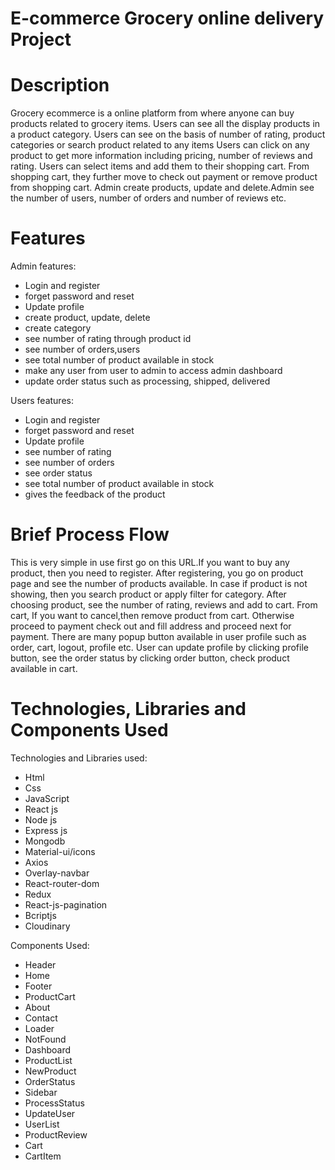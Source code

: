 # E-commerce Grocery online delivery Project 
# Description
Grocery ecommerce is a online platform from where anyone can buy products related to grocery items. Users can see all the display products in a product category. Users can see on the basis of number of rating, product categories or search product related to any items 
Users can click on any product to get more information including pricing, number of reviews and rating. Users can select items and add them to their shopping cart. 
From shopping cart, they further move to check out payment or remove product from shopping cart. Admin create products, update and delete.Admin see the number of users, number of orders and number of reviews etc.
# Features
Admin features:
- Login and register
- forget password and reset
- Update profile
- create product, update, delete
- create category
- see number of rating through product id
- see number of orders,users
- see total number of product available in stock
- make any user from user to admin to access admin dashboard
- update order status such as processing, shipped, delivered

Users features:
- Login and register
- forget password and reset
- Update profile
- see number of rating
- see number of orders
- see order status
- see total number of product available in stock
- gives the feedback of the product

# Brief Process Flow
This is very simple in use first go on this URL.If you want to buy any product, then you need to register. After registering, you go on product page and see the number of products available. In case if product is not showing, then you search product or apply filter for category. After choosing product, see the number of rating, reviews and add to cart. From cart, If you want to cancel,then remove product from cart. Otherwise proceed to payment check out and fill address and proceed next for payment. There are many popup button available in user profile such as order, cart, logout, profile etc. User can update profile by clicking profile button, see the order status by clicking order button, check product available in cart.


# Technologies, Libraries and Components Used
Technologies and Libraries used:
- Html
- Css
- JavaScript
- React js
- Node js
- Express js
- Mongodb
- Material-ui/icons
- Axios
- Overlay-navbar
- React-router-dom
- Redux
- React-js-pagination
- Bcriptjs
- Cloudinary

Components Used:
- Header
- Home
- Footer
- ProductCart
- About
- Contact
- Loader
- NotFound
- Dashboard
- ProductList
- NewProduct
- OrderStatus
- Sidebar
- ProcessStatus
- UpdateUser
- UserList
- ProductReview
- Cart
- CartItem
